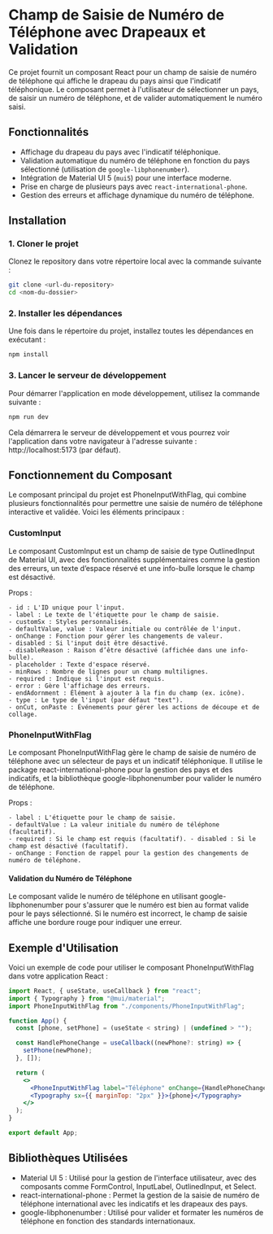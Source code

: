 # Champ de Saisie de Numéro de Téléphone avec Drapeaux et Validation

Ce projet fournit un composant React pour un champ de saisie de numéro de téléphone qui affiche le drapeau du pays ainsi que l'indicatif téléphonique. Le composant permet à l'utilisateur de sélectionner un pays, de saisir un numéro de téléphone, et de valider automatiquement le numéro saisi.

## Fonctionnalités

- Affichage du drapeau du pays avec l'indicatif téléphonique.
- Validation automatique du numéro de téléphone en fonction du pays sélectionné (utilisation de `google-libphonenumber`).
- Intégration de Material UI 5 (`mui5`) pour une interface moderne.
- Prise en charge de plusieurs pays avec `react-international-phone`.
- Gestion des erreurs et affichage dynamique du numéro de téléphone.

## Installation

### 1. Cloner le projet

Clonez le repository dans votre répertoire local avec la commande suivante :

```bash
git clone <url-du-repository>
cd <nom-du-dossier>
```

### 2. Installer les dépendances

Une fois dans le répertoire du projet, installez toutes les dépendances en exécutant :

```bash
npm install
```

### 3. Lancer le serveur de développement

Pour démarrer l'application en mode développement, utilisez la commande suivante :

```bash
npm run dev
```

Cela démarrera le serveur de développement et vous pourrez voir l'application dans votre navigateur à l'adresse suivante : http://localhost:5173 (par défaut).

## Fonctionnement du Composant

Le composant principal du projet est PhoneInputWithFlag, qui combine plusieurs fonctionnalités pour permettre une saisie de numéro de téléphone interactive et validée. Voici les éléments principaux :

### CustomInput

Le composant CustomInput est un champ de saisie de type OutlinedInput de Material UI, avec des fonctionnalités supplémentaires comme la gestion des erreurs, un texte d’espace réservé et une info-bulle lorsque le champ est désactivé.

Props :

    - id : L'ID unique pour l'input.
    - label : Le texte de l'étiquette pour le champ de saisie.
    - customSx : Styles personnalisés.
    - defaultValue, value : Valeur initiale ou contrôlée de l'input.
    - onChange : Fonction pour gérer les changements de valeur.
    - disabled : Si l'input doit être désactivé.
    - disableReason : Raison d’être désactivé (affichée dans une info-bulle).
    - placeholder : Texte d'espace réservé.
    - minRows : Nombre de lignes pour un champ multilignes.
    - required : Indique si l'input est requis.
    - error : Gère l'affichage des erreurs.
    - endAdornment : Élément à ajouter à la fin du champ (ex. icône).
    - type : Le type de l'input (par défaut "text").
    - onCut, onPaste : Événements pour gérer les actions de découpe et de collage.

### PhoneInputWithFlag

Le composant PhoneInputWithFlag gère le champ de saisie de numéro de téléphone avec un sélecteur de pays et un indicatif téléphonique. Il utilise le package react-international-phone pour la gestion des pays et des indicatifs, et la bibliothèque google-libphonenumber pour valider le numéro de téléphone.

Props :

    - label : L'étiquette pour le champ de saisie.
    - defaultValue : La valeur initiale du numéro de téléphone (facultatif).
    - required : Si le champ est requis (facultatif). - disabled : Si le champ est désactivé (facultatif).
    - onChange : Fonction de rappel pour la gestion des changements de numéro de téléphone.

#### Validation du Numéro de Téléphone

Le composant valide le numéro de téléphone en utilisant google-libphonenumber pour s'assurer que le numéro est bien au format valide pour le pays sélectionné. Si le numéro est incorrect, le champ de saisie affiche une bordure rouge pour indiquer une erreur.

## Exemple d'Utilisation

Voici un exemple de code pour utiliser le composant PhoneInputWithFlag dans votre application React :

```jsx
import React, { useState, useCallback } from "react";
import { Typography } from "@mui/material";
import PhoneInputWithFlag from "./components/PhoneInputWithFlag";

function App() {
  const [phone, setPhone] = (useState < string) | (undefined > "");

  const HandlePhoneChange = useCallback((newPhone?: string) => {
    setPhone(newPhone);
  }, []);

  return (
    <>
      <PhoneInputWithFlag label="Téléphone" onChange={HandlePhoneChange} />
      <Typography sx={{ marginTop: "2px" }}>{phone}</Typography>
    </>
  );
}

export default App;
```

## Bibliothèques Utilisées

- Material UI 5 : Utilisé pour la gestion de l'interface utilisateur, avec des composants comme FormControl, InputLabel, OutlinedInput, et Select.
- react-international-phone : Permet la gestion de la saisie de numéro de téléphone international avec les indicatifs et les drapeaux des pays.
- google-libphonenumber : Utilisé pour valider et formater les numéros de téléphone en fonction des standards internationaux.
